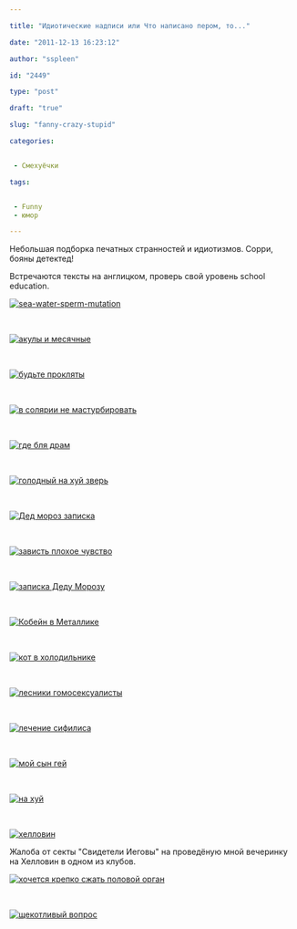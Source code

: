 ```yaml
---

title: "Идиотические надписи или Что написано пером, то..."

date: "2011-12-13 16:23:12"

author: "sspleen"

id: "2449"

type: "post"

draft: "true"

slug: "fanny-crazy-stupid"

categories:


 - Смехуёчки

tags:


 - Funny
 - юмор

---
```

Небольшая подборка печатных странностей и идиотизмов. Сорри, бояны детектед!  
  
Встречаются тексты на англицком, проверь свой уровень school education.  
  
[![](/uploads/2012/05/sea-water-sperm-mutation.jpg "sea-water-sperm-mutation")](/2011/12/fanny-crazy-stupid/sea-water-sperm-mutation/)  
  
   
  
[![](/uploads/2012/05/акулы-и-месячные.jpg "акулы и месячные")](/2011/12/fanny-crazy-stupid/akuly-i-mesyachnye/)  
  
   
  
[![](/uploads/2012/05/будьте-прокляты.jpg "будьте прокляты")](/2011/12/fanny-crazy-stupid/budte-proklyaty/)  
  
   
  
[![](/uploads/2012/05/в-солярии-не-мастурбировать.jpg "в солярии не мастурбировать")](/2011/12/fanny-crazy-stupid/v-solyarii-ne-masturbirovat/)  
  
   
  
[![](/uploads/2012/05/где-бля-драм.jpg "где бля драм")](/2011/12/fanny-crazy-stupid/gde-blya-dram/)  
  
   
  
[![](/uploads/2012/05/голодный-на-хуй-зверь.jpg "голодный на хуй зверь")](/2011/12/fanny-crazy-stupid/golodnyj-na-xuj-zver/)  
  
   
  
[![](/uploads/2012/05/Дед-мороз-записка.jpg "Дед мороз записка")](/2011/12/fanny-crazy-stupid/ded-moroz-zapiska/)  
  
   
  
[![](/uploads/2012/05/зависть-плохое-чувство.jpg "зависть плохое чувство")](/2011/12/fanny-crazy-stupid/zavist-ploxoe-chuvstvo/)  
  
   
  
[![](/uploads/2012/05/записка-Деду-Морозу.jpg "записка Деду Морозу")](/2011/12/fanny-crazy-stupid/zapiska-dedu-morozu/)  
  
   
  
[![](/uploads/2012/05/Кобейн-в-Металлике.jpg "Кобейн в Металлике")](/2011/12/fanny-crazy-stupid/kobejn-v-metallike/)  
  
   
  
[![](/uploads/2012/05/кот-в-холодильнике.jpg "кот в холодильнике")](/2011/12/fanny-crazy-stupid/kot-v-xolodilnike/)  
  
   
  
[![](/uploads/2012/05/лесники-гомосексуалисты.jpg "лесники гомосексуалисты")](/2011/12/fanny-crazy-stupid/lesniki-gomoseksualisty/)  
  
   
  
[![](/uploads/2012/05/лечение-сифилиса.jpg "лечение сифилиса")](/2011/12/fanny-crazy-stupid/lechenie-sifilisa/)  
  
   
  
[![](/uploads/2012/05/мой-сын-гей.jpg "мой сын гей")](/2011/12/fanny-crazy-stupid/moj-syn-gej/)  
  
   
  
[![](/uploads/2012/05/на-хуй.jpg "на хуй")](/2011/12/fanny-crazy-stupid/na-xuj/)  
  
   
  
[![](/uploads/2012/05/хелловин-1024x768.jpg "хелловин")](/2011/12/fanny-crazy-stupid/xellovin/)  
  
Жалоба от секты "Свидетели Иеговы" на проведёную мной вечеринку на Хелловин в одном из клубов.  
  
[![](/uploads/2012/05/хочется-крепко-сжать-половой-орган.jpg "хочется крепко сжать половой орган")](/2011/12/fanny-crazy-stupid/xochetsya-krepko-szhat-polovoj-organ/)  
  
   
  
[![](/uploads/2012/05/щекотливый-вопрос.jpg "щекотливый вопрос")](/2011/12/fanny-crazy-stupid/shhekotlivyj-vopros/)